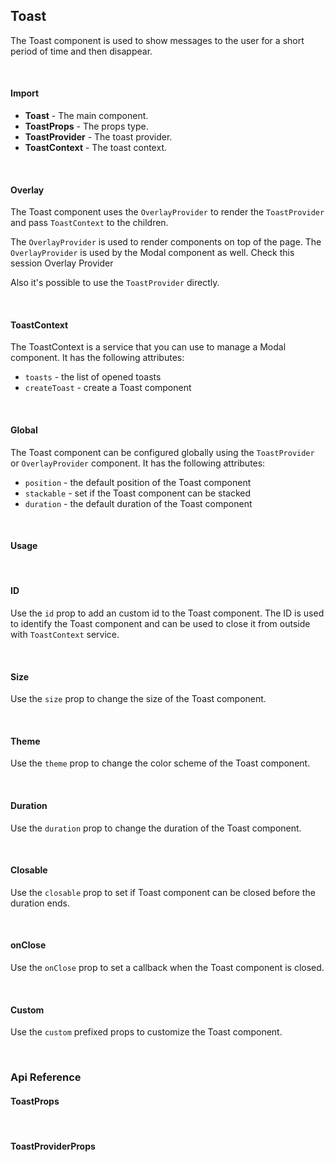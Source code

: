 ## Toast

The Toast component is used to show messages to the user for a short period of time and then disappear.

<div>
<LeSourceButton url="https://github.com/hiimlex/leux/tree/main/src/components/TextArea"></LeSourceButton>
</div>

<br />

#### Import

<div>
<ToastImportPreview>
</ToastImportPreview>
</div>

- **Toast** - The main component.
- **ToastProps** - The props type.
- **ToastProvider** - The toast provider.
- **ToastContext** - The toast context.

<br />

#### Overlay

The Toast component uses the `OverlayProvider` to render the `ToastProvider` and pass `ToastContext` to the children.

The `OverlayProvider` is used to render components on top of the page. The `OverlayProvider` is used by the Modal component as well. Check this session <NavLink to="/components/overlay">Overlay Provider</NavLink>

Also it's possible to use the `ToastProvider` directly.

<br />

#### ToastContext

The ToastContext is a service that you can use to manage a Modal component. It has the following attributes:

- `toasts` - the list of opened toasts
- `createToast` - create a Toast component

<div>
<ToastContextPreview>
</ToastContextPreview>
</div>

<br />

#### Global

The Toast component can be configured globally using the `ToastProvider` or `OverlayProvider` component. It has the following attributes:

- `position` - the default position of the Toast component
- `stackable` - set if the Toast component can be stacked
- `duration` - the default duration of the Toast component

<br />

#### Usage

<div>
<ToastUsagePreview>
</ToastUsagePreview>
</div>

<br />

#### ID

Use the `id` prop to add an custom id to the Toast component. The ID is used to identify the Toast component and can be used to close it from outside with `ToastContext` service.

<br />

#### Size

Use the `size` prop to change the size of the Toast component.

<div>
<ToastSizePreview>
</ToastSizePreview>
</div>

<br />

#### Theme

Use the `theme` prop to change the color scheme of the Toast component.

<div>
<ToastThemePreview>
</ToastThemePreview>
</div>

<br />

#### Duration

Use the `duration` prop to change the duration of the Toast component.

<div>
<ToastDurationPreview>
</ToastDurationPreview>
</div>

<br />

#### Closable

Use the `closable` prop to set if Toast component can be closed before the duration ends.

<div>
<ToastClosablePreview>
</ToastClosablePreview>
</div>

<br />

#### onClose

Use the `onClose` prop to set a callback when the Toast component is closed.

<div>
<ToastActionPreview>
</ToastActionPreview>
</div>

<br />

#### Custom

Use the `custom` prefixed props to customize the Toast component.

<div>
<ToastCustomPreview>
</ToastCustomPreview>
</div>

<br />

### Api Reference

#### ToastProps

<div>
<ToastApiTable>
</ToastApiTAble>
</div>

<br />

#### ToastProviderProps

<div>
<ToastProdiverApiTable>
</ToastProdiverApiTable>
</div>

<br />
